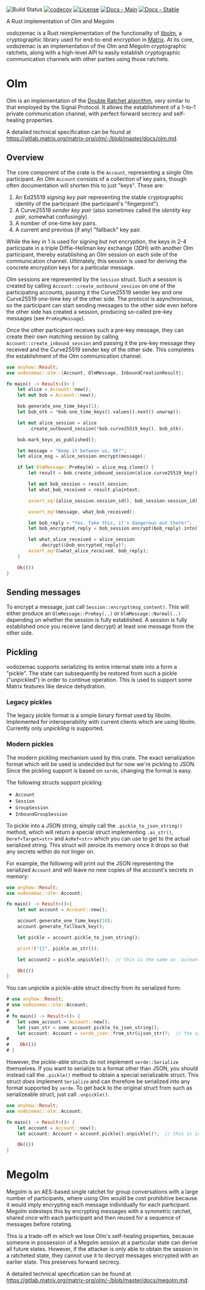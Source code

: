 ![Build Status](https://img.shields.io/github/workflow/status/matrix-org/vodozemac/CI?style=flat-square)
[![codecov](https://img.shields.io/codecov/c/github/matrix-org/vodozemac/main.svg?style=flat-square)](https://codecov.io/gh/matrix-org/vodozemac)
[![License](https://img.shields.io/badge/License-Apache%202.0-yellowgreen.svg?style=flat-square)](https://opensource.org/licenses/Apache-2.0)
[![Docs - Main](https://img.shields.io/badge/docs-main-blue.svg?style=flat-square)](https://matrix-org.github.io/vodozemac/vodozemac/index.html)
[![Docs - Stable](https://img.shields.io/crates/v/vodozemac?color=blue&label=docs&style=flat-square)](https://docs.rs/vodozemac)

A Rust implementation of Olm and Megolm

vodozemac is a Rust reimplementation of the functionality of
[libolm](https://gitlab.matrix.org/matrix-org/olm), a cryptographic library
used for end-to-end encryption in [Matrix](https://matrix.org). At its core,
vodozemac is an implementation of the Olm and Megolm cryptographic ratchets,
along with a high-level API to easily establish cryptographic communication
channels with other parties using those ratchets.

# Olm

Olm is an implementation of the [Double Ratchet
algorithm](https://whispersystems.org/docs/specifications/doubleratchet/), very
similar to that employed by the Signal Protocol. It allows the establishment of
a 1-to-1 private communication channel, with perfect forward secrecy and
self-healing properties.

A detailed technical specification can be found at
<https://gitlab.matrix.org/matrix-org/olm/-/blob/master/docs/olm.md>.

## Overview

The core component of the crate is the `Account`, representing a single Olm
participant. An Olm `Account` consists of a collection of key pairs, though
often documentation will shorten this to just "keys". These are:

1. An Ed25519 *signing key pair* representing the stable cryptographic identity
   of the participant (the participant's "fingerprint").
2. A Curve25519 *sender key pair* (also sometimes called the *identity key
   pair*, somewhat confusingly).
3. A number of one-time key pairs.
4. A current and previous (if any) "fallback" key pair.

While the key in 1 is used for signing but not encryption, the keys in 2-4
participate in a triple Diffie-Hellman key exchange (3DH) with another Olm
participant, thereby establishing an Olm session on each side of the
communication channel. Ultimately, this session is used for deriving the
concrete encryption keys for a particular message.

Olm sessions are represented by the `Session` struct. Such a session is created
by calling `Account::create_outbound_session` on one of the participating
accounts, passing it the Curve25519 sender key and one Curve25519 one-time key
of the other side. The protocol is asynchronous, so the participant can start
sending messages to the other side even before the other side has created
a session, producing so-called pre-key messages (see `PreKeyMessage`).

Once the other participant receives such a pre-key message, they can create
their own matching session by calling `Account::create_inbound_session` and
passing it the pre-key message they received and the Curve25519 sender key of
the other side. This completes the establishment of the Olm communication
channel.

```rust
use anyhow::Result;
use vodozemac::olm::{Account, OlmMessage, InboundCreationResult};

fn main() -> Result<()> {
    let alice = Account::new();
    let mut bob = Account::new();

    bob.generate_one_time_keys(1);
    let bob_otk = *bob.one_time_keys().values().next().unwrap();

    let mut alice_session = alice
        .create_outbound_session(*bob.curve25519_key(), bob_otk);

    bob.mark_keys_as_published();

    let message = "Keep it between us, OK?";
    let alice_msg = alice_session.encrypt(message);

    if let OlmMessage::PreKey(m) = alice_msg.clone() {
        let result = bob.create_inbound_session(alice.curve25519_key(), &m)?;

        let mut bob_session = result.session;
        let what_bob_received = result.plaintext;

        assert_eq!(alice_session.session_id(), bob_session.session_id());

        assert_eq!(message, what_bob_received);

        let bob_reply = "Yes. Take this, it's dangerous out there!";
        let bob_encrypted_reply = bob_session.encrypt(bob_reply).into();

        let what_alice_received = alice_session
            .decrypt(&bob_encrypted_reply)?;
        assert_eq!(&what_alice_received, bob_reply);
    }

    Ok(())
}
```

## Sending messages

To encrypt a message, just call `Session::encrypt(msg_content)`. This will
either produce an `OlmMessage::PreKey(..)` or `OlmMessage::Normal(..)`
depending on whether the session is fully established. A session is fully
established once you receive (and decrypt) at least one message from the other
side.

## Pickling

vodozemac supports serializing its entire internal state into a form
a "pickle". The state can subsequently be restored from such a pickle
("unpickled") in order to continue operation. This is used to support some
Matrix features like device dehydration.

### Legacy pickles

The legacy pickle format is a simple binary format used by libolm. Implemented
for interoperability with current clients which are using libolm. Currently
only *unpickling* is supported.

### Modern pickles

The modern pickling mechanism used by this crate. The exact serialization
format which will be used is undecided but for now we're pickling to JSON.
Since the pickling support is based on `serde`, changing the format is easy.

The following structs support pickling:

- `Account`
- `Session`
- `GroupSession`
- `InboundGroupSession`

To pickle into a JSON string, simply call the `.pickle_to_json_string()` method,
which will return a special struct implementing `.as_str()`,
`Deref<Target=str>` and `AsRef<str>` which you can use to get to the actual
serialized string. This struct will zeroize its memory once it drops so that
any secrets within do not linger on.

For example, the following will print out the JSON representing the serialized
`Account` and will leave no new copies of the account's secrets in memory:

```rust
use anyhow::Result;
use vodozemac::olm::Account;

fn main() -> Result<()>{
    let mut account = Account::new();

    account.generate_one_time_keys(10);
    account.generate_fallback_key();

    let pickle = account.pickle_to_json_string();

    print!("{}", pickle.as_str());

    let account2 = pickle.unpickle()?;  // this is the same as `account`

    Ok(())
}
```

You can unpickle a pickle-able struct directly from its serialized form:

```rust
# use anyhow::Result;
# use vodozemac::olm::Account;
#
# fn main() -> Result<()> {
#   let some_account = Account::new();
    let json_str = some_account.pickle_to_json_string();
    let account: Account = serde_json::from_str(&json_str)?;  // the same as `some_account`
#
#    Ok(())
# }
```

However, the pickle-able structs do not implement `serde::Serialize`
themselves. If you want to serialize to a format other than JSON, you should
instead call the `.pickle()` method to obtain a special serializable struct.
This struct *does* implement `Serialize` and can therefore be serialized into
any format supported by `serde`. To get back to the original struct from such
as serializeable struct, just call `.unpickle()`.

```rust
use anyhow::Result;
use vodozemac::olm::Account;

fn main() -> Result<()> {
    let account = Account::new();
    let account: Account = account.pickle().unpickle()?;  // this is identity

    Ok(())
}
```

# Megolm

Megolm is an AES-based single ratchet for group conversations with a large
number of participants, where using Olm would be cost prohibitive because it
would imply encrypting each message individually for each participant. Megolm
sidesteps this by encrypting messages with a symmetric ratchet, shared once
with each participant and then reused for a sequence of messages before
rotating.

This is a trade-off in which we lose Olm's self-healing properties, because
someone in possession of a Megolm session at a particular state can derive all
future states. However, if the attacker is only able to obtain the session in
a ratcheted state, they cannot use it to decrypt messages encrypted with an
earlier state. This preserves forward secrecy.

A detailed technical specification can be found at
<https://gitlab.matrix.org/matrix-org/olm/-/blob/master/docs/megolm.md>.
